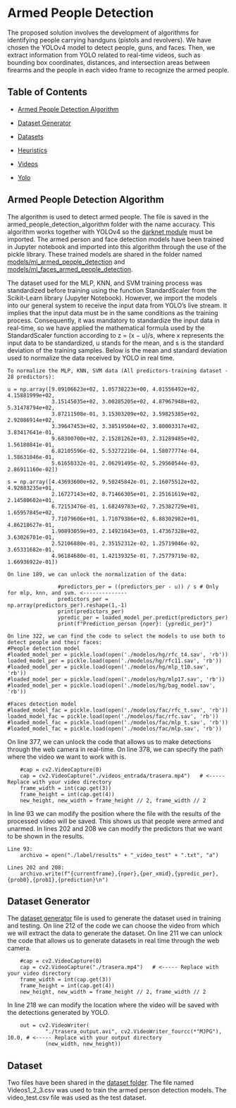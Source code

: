 # Armed People Detection
The proposed solution involves the development of algorithms for identifying people carrying handguns (pistols and revolvers). We have chosen the YOLOv4 model to detect people, guns,
and faces. Then, we extract information from YOLO related to real-time videos, such as bounding box coordinates, distances, and intersection areas between firearms and the people in each video frame to recognize the armed people.
## Table of Contents

* [Armed People Detection Algorithm](armed_people_detection_algorithm)

* [Dataset Generator](#Generator-Description)

* [Datasets](#Dataset)

* [Heuristics](#Heuristc-description)

* [Videos](#Videos)

* [Yolo](#Yolo)

## Armed People Detection Algorithm
The algorithm is used to detect armed people. The file is saved in the armed_people_detection_algorithm folder with the name accuracy. This algorithm works together with YOLOv4 so the [darknet module](https://github.com/AlexeyAB/darknet) must be imported. The armed person and face detection models have been trained in Jupyter notebook and imported into this algorithm through the use of the pickle library. These trained models are shared in the folder named [models/ml_armed_people_detection](models/ml_armed_people_detection) and [models/ml_faces_armed_people_detection](models/ml_faces_armed_people_detection).

The dataset used for the MLP, KNN, and SVM training process was standardized before training using the function StandardScaler from the Scikit-Learn library (Jupyter Notebook). However, we import the models into our general system to receive the input data from YOLO’s live stream. It implies that the input data must be in the same conditions as the training process. Consequently, it was mandatory to standardize the input data in real-time, so we have applied the mathematical formula used by the StandardScaler function according to z = (x − u)/s, where x represents the input data to be standardized, u stands for the mean, and s is the standard deviation of the training samples. Below is the mean and standard deviation used to normalize the data received by YOLO in real time.

```
To normalize the MLP, KNN, SVM data (All predictors-training dataset - 28 predictors):

u = np.array([9.09106623e+02, 1.05738223e+00, 4.01556492e+02, 4.15881999e+02,
              3.15145035e+02, 3.00285205e+02, 4.87967948e+02, 5.31478794e+02,
              3.87211508e-01, 3.15303209e+02, 3.59825385e+02, 2.92086914e+02,
              3.39647453e+02, 3.38519504e+02, 3.80003317e+02, 3.83417641e-01,
              9.68300700e+02, 2.15281262e+03, 2.31289485e+02, 1.56180841e-01,
              6.82105596e-02, 5.53272210e-04, 1.58077774e-04, 1.58631046e-01,
              5.61650332e-01, 2.06291495e-02, 5.29560544e-03, 2.86911160e-02])

s = np.array([4.43693600e+02, 9.50245842e-01, 2.16075512e+02, 4.92883235e+01,
              2.16727143e+02, 8.71466305e+01, 2.25161619e+02, 2.14580602e+01,
              6.72153476e-01, 1.68249783e+02, 7.25382729e+01, 1.65957845e+02,
              7.71079606e+01, 1.71079386e+02, 6.88302982e+01, 4.86218627e-01,
              1.90893059e+03, 2.14921043e+03, 1.47367328e+02, 3.63026701e-01,
              2.52106880e-01, 2.35152312e-02, 1.25719046e-02, 3.65331682e-01,
              4.96184680e-01, 1.42139325e-01, 7.25779719e-02, 1.66936922e-01])
```
```
On line 189, we can unlock the normalization of the data:

                #predictors_per = ((predictors_per - u)) / s # Only for mlp, knn, and svm. <--------------
                predictors_per = np.array(predictors_per).reshape(1,-1)
                print(predictors_per)
                ypredic_per = loaded_model_per.predict(predictors_per)
                print(f"Prediction_person {nper}: {ypredic_per}")
```

```
On line 322, we can find the code to select the models to use both to detect people and their faces:
#People detection model
#loaded_model_per = pickle.load(open('./modelos/hg/rfc_t4.sav', 'rb'))
loaded_model_per = pickle.load(open('./modelos/hg/rfc11.sav', 'rb'))
#loaded_model_per = pickle.load(open('./modelos/hg/mlp_t10.sav', 'rb'))
#loaded_model_per = pickle.load(open('./modelos/hg/mlp17.sav', 'rb'))
#loaded_model_per = pickle.load(open('./modelos/hg/bag_model.sav', 'rb'))

#Faces detection model
#loaded_model_fac = pickle.load(open('./modelos/fac/rfc_t.sav', 'rb'))
loaded_model_fac = pickle.load(open('./modelos/fac/rfc.sav', 'rb'))
#loaded_model_fac = pickle.load(open('./modelos/fac/mlp_t.sav', 'rb'))
#loaded_model_fac = pickle.load(open('./modelos/fac/mlp.sav', 'rb'))
```
On line 377, we can unlock the code that allows us to make detections through the web camera in real-time. On line 378, we can specify the path where the video we want to work with is.
```
    #cap = cv2.VideoCapture(0)
    cap = cv2.VideoCapture("./videos_entrada/trasera.mp4")   # <----- Replace with your video directory
    frame_width = int(cap.get(3))
    frame_height = int(cap.get(4))
    new_height, new_width = frame_height // 2, frame_width // 2
```
In line 93 we can modify the position where the file with the results of the processed video will be saved. This shows us that people were armed and unarmed. In lines 202 and 208 we can modify the predictors that we want to be shown in the results.
```
Line 93:
    archivo = open("./label/results" + "_video_test" + ".txt", "a")
```
```
Lines 202 and 208:
    archivo.write(f"{currentframe},{nper},{per_xmid},{ypredic_per},{prob0},{prob1},{prediction}\n")
```
## Dataset Generator
The [dataset generator](dataset_generator/dataset_generator.py) file is used to generate the dataset used in training and testing. On line 212 of the code we can choose the video from which we will extract the data to generate the dataset. On line 211 we can unlock the code that allows us to generate datasets in real time through the web camera.
```
    #cap = cv2.VideoCapture(0)
    cap = cv2.VideoCapture("./trasera.mp4")   # <----- Replace with your video directory
    frame_width = int(cap.get(3))
    frame_height = int(cap.get(4))
    new_height, new_width = frame_height // 2, frame_width // 2
```
In line 218 we can modify the location where the video will be saved with the detections generated by YOLO.
```
    out = cv2.VideoWriter(
            "./trasera_output.avi", cv2.VideoWriter_fourcc(*"MJPG"), 10.0, # <----- Replace with your output directory
            (new_width, new_height))
```
## Dataset 
Two files have been shared in the [dataset folder](datasets/armed_people_detection). The file named Videos1_2_3.csv was used to train the armed person detection models. The video_test.csv file was used as the test dataset.

